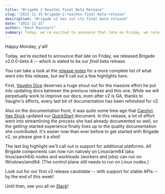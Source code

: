 ```yaml
---
title: "Brigade 2 Reaches Final Beta Release"
slug: "2021-11-15-brigade-2-reaches-final-beta-release"
description: "Brigade v2 has cut its final beta release"
date: "2021-11-15"
author: "Kent Rancourt"
summary: Today, we're excited to announce that late on Friday, we released Brigade v2.0.0-beta.4 -- which is slated to be our _final_ beta release.
---
```


Happy Monday, y'all!

Today, we're excited to announce that late on Friday, we released Brigade v2.0.0-beta.4 -- which is slated to be our _final_ beta release.

You can take a look at the [release notes](https://github.com/brigadecore/brigade/releases/tag/v2.0.0-beta.4) for a more complete list of what went into this release, but we'll call out a few highlights here.

First, [Vaughn Dice](https://github.com/vdice) deserves a huge shout out for the massive effort he put into updating docs between the previous release and this one. While we will perpetually work to improve our docs, even after v2 is GA, thanks to Vaughn's efforts, every last bit of documentation has been refreshed for v2.

Also on the documentation front, it was quite some time ago that [Carolyn Van Slyck](https://github.com/carolynvs) updated our [QuickStart](https://v2--brigade-docs.netlify.app/intro/quickstart/) document. In this release, a lot of effort went into streamlining the process she had already documented so well, so the getting-started experience finally lives up to the quality documentation she contributed. It's easier now than ever before to get started with Brigade v2, so please give it a shot!

The last big highlight we'll call out is support for additional platforms. _All_ Brigade components can now run natively on Linux/arm64 (aka linux/aarch64) nodes and workloads (workers and jobs) can run on Windows/amd64. (The control plane still needs to run on Linux nodes.)

Look out for our first v2 release candidate -- with support for stable APIs -- by the end of this week!

Until then, see you all on [Slack](https://kubernetes.slack.com/messages/C87MF1RFD)!
